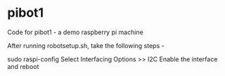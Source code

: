 # pibot1
Code for pibot1 - a demo raspberry pi machine

After running robotsetup.sh, take the following steps -

sudo raspi-config
Select Interfacing Options >> I2C
Enable the interface and reboot